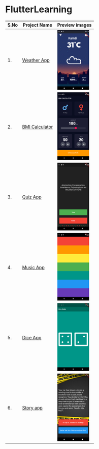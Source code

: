 # FlutterLearning

<table>
        <tr>
            <th>S.No</th>
                <th>Project Name</th>
            <th>Preview images</th>
        </tr>
    <tbody>
         <tr>
            <td>1.</td>
                <td><a href="https://github.com/sanchitpasricha/FlutterLearning/tree/main/WeatherApp">Weather App</a></td>
            <td><img width="100" src="https://raw.githubusercontent.com/sanchitpasricha/FlutterLearning/main/project_images/Screen1.png"></td>
        </tr>   
        <tr>
            <td>2.</td>
                <td><a href="https://github.com/sanchitpasricha/FlutterLearning/tree/main/BmiCalculator-main/BmiCalculator-main">BMI Calculator</a></td>
            <td><img width="100" src="https://raw.githubusercontent.com/sanchitpasricha/FlutterLearning/main/BmiCalculator-main/BmiCalculator-main/Screenshot_1619896967.png"></td>
        </tr>
        <tr>
            <td>3.</td>
                <td><a href="https://github.com/sanchitpasricha/FlutterLearning/tree/main/QuizFlutterApp-main">Quiz App</a></td>
            <td><img width="100" src="https://raw.githubusercontent.com/sanchitpasricha/FlutterLearning/main/project_images/Screenshot_1620827077.png"></td>
        </tr>  
        <tr>
            <td>4.</td>
                <td><a href="https://github.com/sanchitpasricha/FlutterLearning/tree/main/MusicInstrumentAppFlutter-main">Music App</a></td>
            <td><img width="100" src="https://raw.githubusercontent.com/sanchitpasricha/FlutterLearning/main/project_images/Screenshot_1620827335.png"></td>
        </tr>      
        <tr>
            <td>5.</td>
                <td><a href="https://github.com/sanchitpasricha/FlutterLearning/tree/main/DiceRollingApp-main">Dice App</a></td>
            <td><img width="100" src="https://raw.githubusercontent.com/sanchitpasricha/FlutterLearning/main/project_images/Screenshot_1620827492.png"></td>
        </tr>    
        <tr>
            <td>6.</td>
                <td><a href="https://github.com/sanchitpasricha/FlutterLearning/tree/main/StoryPathChoices-main">Story app</a></td>
            <td><img width="100" src="https://raw.githubusercontent.com/sanchitpasricha/FlutterLearning/main/project_images/Screenshot_1620827864.png"></td>
        </tr>     
    </tbody>
</table>
